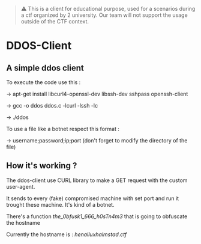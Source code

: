 > ⚠️ This is a client for educational purpose, used for a scenarios during a ctf organized by 2 university. Our team will not support the usage outside of the CTF context.

# DDOS-Client
## A simple ddos client

To execute the code use this : 

-> apt-get install libcurl4-openssl-dev libssh-dev sshpass openssh-client

-> gcc -o ddos ddos.c -lcurl -lssh -lc

-> ./ddos

To use a file like a botnet respect this format : 

-> username;password;ip;port (don't forget to modify the directory of the file)



## How it's working ?

The ddos-client use CURL library to make a GET request with the custom user-agent. 

It sends to every (fake) compromised machine with set port and run it trought these machine. It's kind of a botnet.

There's a function *the_0bfusk1_666_h0sTn4m3* that is going to obfuscate the hostname

Currently the hostname is : *henalluxhalmstad.ctf*
